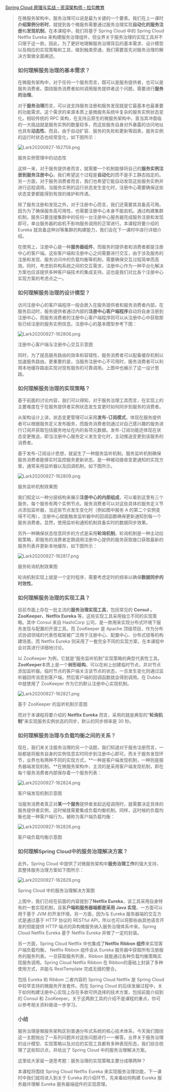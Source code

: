 [Spring Cloud 原理与实战 - 资深架构师 - 拉勾教育](https://kaiwu.lagou.com/course/courseInfo.htm?courseId=492#/detail/pc?id=4749)



> 在微服务架构中，服务治理可以说是最为关键的一个要素。我们在上一课时**介绍案例分析时**，就提到各个微服务需要通过服务治理实现**自动化的服务注册**和**发现机制**。在本课程中，我们将基于 Spring Cloud 中的 Spring Cloud Netflix Eureka 来构建服务治理组件，但业界关于服务治理的实现工具并不只限于这一款。因此，为了更好地理解服务治理背后的基本需求、设计模型以及相应的实现策略和工具，做到触类旁通，我们需要首先对服务治理的解决方案做全面阐述。
>
> ### 如何理解服务治理的基本需求？
>
> 在微服务架构中，对于任何一个服务而言，既可以是服务提供者，也可以是服务消费者。围绕服务消费者如何调用服务提供者这个问题，需要进行**服务的治理**。
>
> 对于**服务治理**而言，可以说支持服务注册和服务发现就是它最基本也最重要的功能需求。这个需求的来源本质上是微服务系统中复杂的服务实例状态变化。相较传统的 RPC 架构，在支持云原生的微服务架构中，首当其冲面临的一大挑战就是服务实例的数量较多，而这些服务自身对外暴露的访问地址也具有**动态性**。而且，由于自动扩容、服务的失败和更新等因素，服务实例的运行时状态也经常变化，如下图所示：
>
> ![Lark20200927-162759.png](https://s0.lgstatic.com/i/image/M00/58/E4/CgqCHl9wTXmAJq3iAABEhvI7id4435.png)
>
> 服务实例管理中的动态性
>
> 这样一来，对于服务提供者而言，就需要一个机制能够将自己的**服务实例注册到服务注册中心**，我们希望这个过程是**自动化**的而不是手工静态指定的。另一方面，对于服务消费者而言，我们也希望它能自动发现这些服务实例并进行远程调用。当服务实例的运行状态发生变化时，注册中心需要确保这些状态变更都能得到有效的维护和传递。
>
> 除了服务注册和发现之外，对于注册中心而言，我们还需要其具备高可用。因为为了确保服务高可用性，也需要注册中心本身不能宕机。通过构建集群机制，服务只要连接集群中的任何一台注册中心服务器完成服务注册和发现即可，单台服务器的宕机不影响服务调用的正常进行。本课程将要介绍的 Eureka 就具备这种对等集群的构建能力，我们会在下一课时中进行详细介绍。
>
> 在使用上，注册中心是一种**服务器组件**，而服务的提供者和消费者都是注册中心的客户端。这些客户端和注册中心之间需要进行交互，由于涉及服务的注册和发现、服务访问中的负载均衡等机制，需要确保交互过程简单而高效。同时，考虑到异构系统之间的交互需求，注册中心作为一种平台化解决方案也应该提供多种客户端技术的集成支持。这也是我们对比各个注册中心实现方案的考虑点之一。
>
> ### 如何理解服务治理的设计模型？
>
> 访问注册中心的客户端程序一般会嵌入在服务提供者和服务消费者内部。在服务启动时，服务提供者通过内部的**注册中心客户端程序**自动将自身注册到注册中心，而服务消费者的注册中心客户端程序则可以从注册中心中获取那些已经注册的服务实例信息。注册中心的基本模型参考下图：
>
> ![Lark20200927-162806.png](https://s0.lgstatic.com/i/image/M00/58/D9/Ciqc1F9wTZaAMmeJAABWOZtRyDM235.png)
>
> 注册中心客户端与注册中心交互示意图
>
> 同时，为了提高服务路由的效率和容错性，服务消费者可以配备缓存机制以加速服务路由。更重要的是，当服务注册中心不可用时，服务消费者可以利用本地缓存路由实现对现有服务的可靠调用。上图中也展示了这一设计思路。
>
> ### 如何理解服务治理的实现策略？
>
> 基于前面的讨论内容，我们可以得知，对于服务治理工具而言，在实现上的主要难度在于在服务提供者实例状态发生变更时如何同步到服务的消费者。
>
> 从架构设计上讲，状态变更管理可以采用**发布-订阅模式**，体现在服务提供者可以根据服务定义发布服务，而服务消费者则通过对自己感兴趣的服务进行订阅并获取包括服务地址在内的各项元数据。发布-订阅功能还体现在状态变更推送，即当注册中心服务定义发生变化时，主动推送变更到该服务的消费者。
>
> 基于发布-订阅设计思想，就诞生了一种服务监听机制。服务监听机制确保服务消费者能够实时监控服务更新状态，是一种被动接收变更通知的实现方案，通常采用监听器以及回调机制，如下图所示。
>
> ![Lark20200927-162809.png](https://s0.lgstatic.com/i/image/M00/58/D9/Ciqc1F9wTaaAHQ7xAADoZToYX9A586.png)
>
> 服务监听机制效果图
>
> 我们假定以一种分层结构来展示**注册中心的内部组成**，可以看到这里有三个服务，每个服务有两个实例节点。服务消费者可以对这些具体的服务定义节点添加监听器，当这些节点发生变化时（例如图中服务 A 的第二个实例变得不可用），注册中心就能触发监听器中的回调函数确保更新通知到每一个服务消费者。显然，使用监听和通知机制具备实时的数据同步效果。
>
> 另外一种确保状态信息同步的方式是采用**轮询机制**。轮询机制是一种主动拉取策略，即服务的消费者定期调用注册中心提供的服务获取接口获取最新的服务列表并更新本地缓存，如下图所示：
>
> ![Lark20200927-162817.png](https://s0.lgstatic.com/i/image/M00/58/E5/CgqCHl9wTa-AaaAhAADXjCF7Nx8460.png)
>
> 服务轮询机制效果图
>
> 轮询机制实现上就是一个定时程序，需要考虑定时的频率以确保**数据同步的时效性**。
>
> ### 如何理解服务治理的实现工具？
>
> 目前市面上存在一批主流的**服务治理实现工具**，包括常见的 **Consul 、ZooKeeper、Netflix Eureka** 等，这些实现工具采用独立不同的实现策略。其中 Consul 来自 HashiCorp 公司，是一款用来实现分布式环境下服务发现与配置的开源工具。而 ZooKeeper 是 Apache 顶级项目，作为分布式协调领域的代表性框架被广泛用于注册中心、配置中心、分布式锁等的构建场景。而 Netflix Eureka 则采用了一套完全不同的实现方案，在本课程中会对其进行详细地讨论。
>
> 以 ZooKeeper 为例，它就是“服务监听机制”实现策略的典型代表性工具。**ZooKeeper**本质上是一个**树形结构**，可以在树上创建临时节点，并对节点添加监听器。临时节点的客户端关注该节点的状态，一旦发生变化则通过监听器回传消息到客户端，然后客户端的回调函数就会得到调用。在 Dubbo 中就使用了 ZooKeeper 作为它的默认注册中心实现机制。
>
> ![Lark20200927-162821.png](https://s0.lgstatic.com/i/image/M00/58/E5/CgqCHl9wTcKAXS2DAABX6iKOH9g653.png)
>
> 基于 ZooKeeper 的监听机制示意图
>
> 而对于本课程将要介绍的 **Netflix Eureka** 而言，采用的就是典型的“**轮询机制**”来实现服务实例状态的同步，默认的同步频率是 30 秒。
>
> ### 如何理解服务治理与负载均衡之间的关系？
>
> 现在，我们来关注服务治理的另一个话题，我们知道对于服务注册而言，一般都是将服务自身的实例信息实时同步到注册中心即可。而关于服务发现环节，业界也有两种不同的实现方式，**一种是客户端发现机制，一种则是服务器端发现机制。**在微服务架构中，主流的是采用客户端发现机制，即在每个服务消费者内部保存着一个服务列表：
>
> ![Lark20200927-162824.png](https://s0.lgstatic.com/i/image/M00/58/E5/CgqCHl9wTc6AZx9UAACo08eSfFg174.png)
>
> 客户端发现机制示意图
>
> 当服务消费者真正对**某一个服务**提供者发起远程调用时，就需要决定具体的服务提供者实例，这时候就需要集成负载均衡机制。同样，这时候的负载均衡也是一种客户端行为，被称为客户端负载均衡：
>
> ![Lark20200927-162826.png](https://s0.lgstatic.com/i/image/M00/58/E5/CgqCHl9wTdaAMx5-AAC_2kggVBo758.png)
>
> 客户端负载均衡示意图
>
> ### 如何理解Spring Cloud中的服务治理解决方案？
>
> 此外，Spring Cloud 中提供了对微服务架构中**服务治理工作**的强大支持，其整体服务治理方案如下图所示：
>
> ![Lark20200927-162829.png](https://s0.lgstatic.com/i/image/M00/58/E5/CgqCHl9wTd-AW-jLAACEFEl1hKU817.png)
>
> Spring Cloud 中的服务治理解决方案图
>
> 上图中，我们已经在前面的内容提到了**Netflix Eureka**，该工具采用自身特有的一套实现机制，且客**户端和服务器端都是采用 Java 实现**，一方面可以用于基于 JVM 的开发环境。另一方面，因为与 Eureka 服务器端的交互方式是通过基于 HTTP 协议的 RESTful API，所以也可以将那些由其他语言开发的但能提供 HTTP 端点的异构微服务纳入服务治理体系中来。Spring Cloud Netflix Eureka 基于 Netflix Eureka 并做了一定的封装。
>
> 另一方面，Spring Cloud Netflix 中也集成了**Netflix Ribbon 组件**来实现客户端负载均衡。 Netflix Ribbon 组件会从 Eureka 服务器中获取所有注册服务的服务列表。一旦获取服务列表，Ribbon 就能通过各种负载均衡策略实现服务调用。Spring Cloud Netflix Ribbon 在 Ribbon的基础上封装了多种使用方式，并能与 RestTemplate 完成无缝的整合。
>
> 包括 Eureka 和 Ribbon 二者内容的 Spring Cloud Netflix 是 Spring Cloud 中较早支持的微服务开发套件。而在 Spring Cloud 的后续发展过程中，关于如何构建注册中心实现上存在多款可供选择的技术方案，包括前面介绍到的 Consul 和 ZooKeeper。关于这两款工具的介绍不是课程的重点，你可以参考相关资料做进一步学习。
>
> ### 小结
>
> 服务治理是微服务架构区别普通分布式系统的核心技术体系，今天我们围绕这一主题抛出了一系列问题并对这些问题进行一一解答。业界关于服务治理的设计模型、实现策略以及对应的实现工具都有多种表现形态，我们综合梳理了这些知识点，并给出了 Spring Cloud 中的服务治理解决方案。
>
> 这里给大家留一道思考题：服务治理的实现策略主要分成哪两种？
>
> 本课程将围绕 Spring Cloud Netflix Eureka 来实现服务治理功能，下一课时中我们就将进入到关于 Eureka 的介绍环节，先来看如何构建 Eureka 服务器并理解 Eureka 服务器端组件的实现原理。
